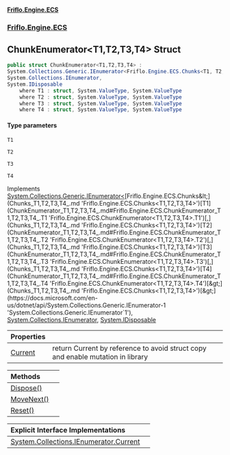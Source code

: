 #### [Friflo.Engine.ECS](index.md 'index')
### [Friflo.Engine.ECS](Friflo.Engine.ECS.md 'Friflo.Engine.ECS')

## ChunkEnumerator<T1,T2,T3,T4> Struct

```csharp
public struct ChunkEnumerator<T1,T2,T3,T4> :
System.Collections.Generic.IEnumerator<Friflo.Engine.ECS.Chunks<T1, T2, T3, T4>>,
System.Collections.IEnumerator,
System.IDisposable
    where T1 : struct, System.ValueType, System.ValueType
    where T2 : struct, System.ValueType, System.ValueType
    where T3 : struct, System.ValueType, System.ValueType
    where T4 : struct, System.ValueType, System.ValueType
```
#### Type parameters

<a name='Friflo.Engine.ECS.ChunkEnumerator_T1,T2,T3,T4_.T1'></a>

`T1`

<a name='Friflo.Engine.ECS.ChunkEnumerator_T1,T2,T3,T4_.T2'></a>

`T2`

<a name='Friflo.Engine.ECS.ChunkEnumerator_T1,T2,T3,T4_.T3'></a>

`T3`

<a name='Friflo.Engine.ECS.ChunkEnumerator_T1,T2,T3,T4_.T4'></a>

`T4`

Implements [System.Collections.Generic.IEnumerator&lt;](https://docs.microsoft.com/en-us/dotnet/api/System.Collections.Generic.IEnumerator-1 'System.Collections.Generic.IEnumerator`1')[Friflo.Engine.ECS.Chunks&lt;](Chunks_T1,T2,T3,T4_.md 'Friflo.Engine.ECS.Chunks<T1,T2,T3,T4>')[T1](ChunkEnumerator_T1,T2,T3,T4_.md#Friflo.Engine.ECS.ChunkEnumerator_T1,T2,T3,T4_.T1 'Friflo.Engine.ECS.ChunkEnumerator<T1,T2,T3,T4>.T1')[,](Chunks_T1,T2,T3,T4_.md 'Friflo.Engine.ECS.Chunks<T1,T2,T3,T4>')[T2](ChunkEnumerator_T1,T2,T3,T4_.md#Friflo.Engine.ECS.ChunkEnumerator_T1,T2,T3,T4_.T2 'Friflo.Engine.ECS.ChunkEnumerator<T1,T2,T3,T4>.T2')[,](Chunks_T1,T2,T3,T4_.md 'Friflo.Engine.ECS.Chunks<T1,T2,T3,T4>')[T3](ChunkEnumerator_T1,T2,T3,T4_.md#Friflo.Engine.ECS.ChunkEnumerator_T1,T2,T3,T4_.T3 'Friflo.Engine.ECS.ChunkEnumerator<T1,T2,T3,T4>.T3')[,](Chunks_T1,T2,T3,T4_.md 'Friflo.Engine.ECS.Chunks<T1,T2,T3,T4>')[T4](ChunkEnumerator_T1,T2,T3,T4_.md#Friflo.Engine.ECS.ChunkEnumerator_T1,T2,T3,T4_.T4 'Friflo.Engine.ECS.ChunkEnumerator<T1,T2,T3,T4>.T4')[&gt;](Chunks_T1,T2,T3,T4_.md 'Friflo.Engine.ECS.Chunks<T1,T2,T3,T4>')[&gt;](https://docs.microsoft.com/en-us/dotnet/api/System.Collections.Generic.IEnumerator-1 'System.Collections.Generic.IEnumerator`1'), [System.Collections.IEnumerator](https://docs.microsoft.com/en-us/dotnet/api/System.Collections.IEnumerator 'System.Collections.IEnumerator'), [System.IDisposable](https://docs.microsoft.com/en-us/dotnet/api/System.IDisposable 'System.IDisposable')

| Properties | |
| :--- | :--- |
| [Current](ChunkEnumerator_T1,T2,T3,T4_.Current.md 'Friflo.Engine.ECS.ChunkEnumerator<T1,T2,T3,T4>.Current') | return Current by reference to avoid struct copy and enable mutation in library |

| Methods | |
| :--- | :--- |
| [Dispose()](ChunkEnumerator_T1,T2,T3,T4_.Dispose().md 'Friflo.Engine.ECS.ChunkEnumerator<T1,T2,T3,T4>.Dispose()') | |
| [MoveNext()](ChunkEnumerator_T1,T2,T3,T4_.MoveNext().md 'Friflo.Engine.ECS.ChunkEnumerator<T1,T2,T3,T4>.MoveNext()') | |
| [Reset()](ChunkEnumerator_T1,T2,T3,T4_.Reset().md 'Friflo.Engine.ECS.ChunkEnumerator<T1,T2,T3,T4>.Reset()') | |

| Explicit Interface Implementations | |
| :--- | :--- |
| [System.Collections.IEnumerator.Current](ChunkEnumerator_T1,T2,T3,T4_.System.Collections.IEnumerator.Current.md 'Friflo.Engine.ECS.ChunkEnumerator<T1,T2,T3,T4>.System.Collections.IEnumerator.Current') | |

